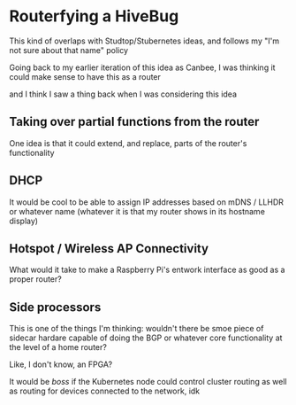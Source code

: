 # Routerfying a HiveBug

This kind of overlaps with Studtop/Stubernetes ideas, and follows my "I'm not sure about that name" policy

Going back to my earlier iteration of this idea as Canbee, I was thinking it could make sense to have this as a router

and I think I saw a thing back when I was considering this idea

## Taking over partial functions from the router

One idea is that it could extend, and replace, parts of the router's functionality

## DHCP

It would be cool to be able to assign IP addresses based on mDNS / LLHDR or whatever name (whatever it is that my router shows in its hostname display)

## Hotspot / Wireless AP Connectivity

What would it take to make a Raspberry Pi's entwork interface as good as a proper router?

## Side processors

This is one of the things I'm thinking: wouldn't there be smoe piece of sidecar hardare capable of doing the BGP or whatever core functionality at the level of a home router?

Like, I don't know, an FPGA?

It would be *boss* if the Kubernetes node could control cluster routing as well as routing for devices connected to the network, idk
